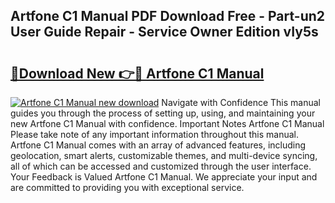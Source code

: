## Artfone C1 Manual PDF Download Free - Part-un2 User Guide Repair - Service Owner Edition vIy5s

# <h2><a href="http://cf11569.oget.top/?id=Artfone+C1+Manual">🔗Download New 👉🔴 Artfone C1 Manual</a></h2>

[![Artfone C1 Manual new download](https://i.imgur.com/5g1atiW.png)](http://cf11569.oget.top/?id=Artfone+C1+Manual)
Navigate with Confidence This manual guides you through the process of setting up, using, and maintaining your new Artfone C1 Manual with confidence. Important Notes Artfone C1 Manual Please take note of any important information throughout this manual. Artfone C1 Manual comes with an array of advanced features, including geolocation, smart alerts, customizable themes, and multi-device syncing, all of which can be accessed and customized through the user interface. Your Feedback is Valued Artfone C1 Manual. We appreciate your input and are committed to providing you with exceptional service.
